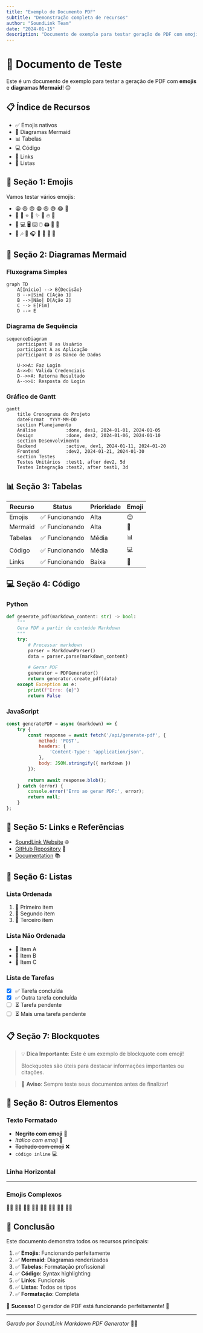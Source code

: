```yaml
---
title: "Exemplo de Documento PDF"
subtitle: "Demonstração completa de recursos"
author: "SoundLink Team"
date: "2024-01-15"
description: "Documento de exemplo para testar geração de PDF com emojis e Mermaid"
---
```


# 🚀 Documento de Teste

Este é um documento de exemplo para testar a geração de PDF com **emojis** e **diagramas Mermaid**! 😊

## 📋 Índice de Recursos

- ✅ Emojis nativos
- 🎨 Diagramas Mermaid
- 📊 Tabelas
- 💻 Código
- 🔗 Links
- 📝 Listas

## 🎯 Seção 1: Emojis

Vamos testar vários emojis:

- 😀 😃 😄 😁 😆 😅 😂 🤣
- 🚀 🌟 ⭐ 💫 ✨ 🌈 🔥 💎
- 📱 💻 🖥️ ⌨️ 🖱️ 🖨️ 📡 🔌
- 🎵 🎶 🎤 🎧 🎸 🥁 🎹 🎺

## 🎨 Seção 2: Diagramas Mermaid

### Fluxograma Simples

```mermaid
graph TD
    A[Início] --> B{Decisão}
    B -->|Sim| C[Ação 1]
    B -->|Não| D[Ação 2]
    C --> E[Fim]
    D --> E
```

### Diagrama de Sequência

```mermaid
sequenceDiagram
    participant U as Usuário
    participant A as Aplicação
    participant D as Banco de Dados
    
    U->>A: Faz Login
    A->>D: Valida Credenciais
    D-->>A: Retorna Resultado
    A-->>U: Resposta do Login
```

### Gráfico de Gantt

```mermaid
gantt
    title Cronograma do Projeto
    dateFormat  YYYY-MM-DD
    section Planejamento
    Análise           :done, des1, 2024-01-01, 2024-01-05
    Design            :done, des2, 2024-01-06, 2024-01-10
    section Desenvolvimento
    Backend           :active, dev1, 2024-01-11, 2024-01-20
    Frontend          :dev2, 2024-01-21, 2024-01-30
    section Testes
    Testes Unitários  :test1, after dev2, 5d
    Testes Integração :test2, after test1, 3d
```

## 📊 Seção 3: Tabelas

| Recurso | Status | Prioridade | Emoji |
|---------|--------|------------|-------|
| Emojis | ✅ Funcionando | Alta | 😊 |
| Mermaid | ✅ Funcionando | Alta | 🎨 |
| Tabelas | ✅ Funcionando | Média | 📊 |
| Código | ✅ Funcionando | Média | 💻 |
| Links | ✅ Funcionando | Baixa | 🔗 |

## 💻 Seção 4: Código

### Python
```python
def generate_pdf(markdown_content: str) -> bool:
    """
    Gera PDF a partir de conteúdo Markdown
    """
    try:
        # Processar markdown
        parser = MarkdownParser()
        data = parser.parse(markdown_content)
        
        # Gerar PDF
        generator = PDFGenerator()
        return generator.create_pdf(data)
    except Exception as e:
        print(f"Erro: {e}")
        return False
```

### JavaScript
```javascript
const generatePDF = async (markdown) => {
    try {
        const response = await fetch('/api/generate-pdf', {
            method: 'POST',
            headers: {
                'Content-Type': 'application/json',
            },
            body: JSON.stringify({ markdown })
        });
        
        return await response.blob();
    } catch (error) {
        console.error('Erro ao gerar PDF:', error);
        return null;
    }
};
```

## 🔗 Seção 5: Links e Referências

- [SoundLink Website](https://soundlink.com.br) 🌐
- [GitHub Repository](https://github.com/soundlink/markdown-pdf-generator) 📂
- [Documentation](https://docs.soundlink.com.br) 📚

## 📝 Seção 6: Listas

### Lista Ordenada
1. 🥇 Primeiro item
2. 🥈 Segundo item
3. 🥉 Terceiro item

### Lista Não Ordenada
- 🔸 Item A
- 🔹 Item B
- 🔺 Item C

### Lista de Tarefas
- [x] ✅ Tarefa concluída
- [x] ✅ Outra tarefa concluída
- [ ] ⏳ Tarefa pendente
- [ ] ⏳ Mais uma tarefa pendente

## 📋 Seção 7: Blockquotes

> 💡 **Dica Importante**: Este é um exemplo de blockquote com emoji!
> 
> Blockquotes são úteis para destacar informações importantes ou citações.

> 🚨 **Aviso**: Sempre teste seus documentos antes de finalizar!

## 🌟 Seção 8: Outros Elementos

### Texto Formatado
- **Negrito com emoji** 💪
- *Itálico com emoji* 🤌
- ~~Tachado com emoji~~ ❌
- `código inline` 💻

### Linha Horizontal
---

### Emojis Complexos
👨‍💻 👩‍💻 👨‍🎨 👩‍🎨 👨‍🔬 👩‍🔬 👨‍🚀 👩‍🚀

## 🎯 Conclusão

Este documento demonstra todos os recursos principais:

1. ✅ **Emojis**: Funcionando perfeitamente
2. ✅ **Mermaid**: Diagramas renderizados
3. ✅ **Tabelas**: Formatação profissional
4. ✅ **Código**: Syntax highlighting
5. ✅ **Links**: Funcionais
6. ✅ **Listas**: Todos os tipos
7. ✅ **Formatação**: Completa

🎉 **Sucesso!** O gerador de PDF está funcionando perfeitamente! 🚀

---

*Gerado por SoundLink Markdown PDF Generator* 📄✨ 